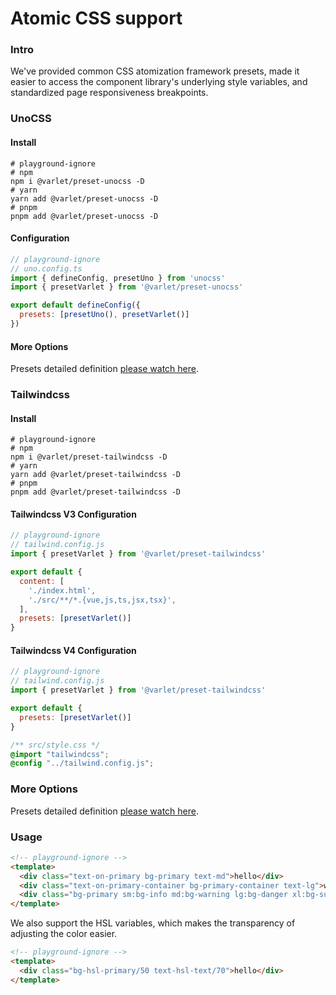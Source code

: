 # Atomic CSS support

### Intro

We've provided common CSS atomization framework presets, made it easier to access the component library's underlying style variables, and standardized page responsiveness breakpoints.

### UnoCSS

#### Install

```shell
# playground-ignore
# npm
npm i @varlet/preset-unocss -D
# yarn
yarn add @varlet/preset-unocss -D
# pnpm
pnpm add @varlet/preset-unocss -D
```

#### Configuration

```js
// playground-ignore
// uno.config.ts
import { defineConfig, presetUno } from 'unocss'
import { presetVarlet } from '@varlet/preset-unocss'

export default defineConfig({
  presets: [presetUno(), presetVarlet()]
})
```

#### More Options

Presets detailed definition [please watch here](https://github.com/varletjs/varlet/blob/main/packages/varlet-preset-unocss/src/index.ts).

### Tailwindcss

#### Install

```shell
# playground-ignore
# npm
npm i @varlet/preset-tailwindcss -D
# yarn
yarn add @varlet/preset-tailwindcss -D
# pnpm
pnpm add @varlet/preset-tailwindcss -D
```

#### Tailwindcss V3 Configuration

```js
// playground-ignore
// tailwind.config.js
import { presetVarlet } from '@varlet/preset-tailwindcss'

export default {
  content: [
    './index.html',
    './src/**/*.{vue,js,ts,jsx,tsx}',
  ],
  presets: [presetVarlet()]
}
```

#### Tailwindcss V4 Configuration

```js
// playground-ignore
// tailwind.config.js
import { presetVarlet } from '@varlet/preset-tailwindcss'

export default {
  presets: [presetVarlet()]
}
```

```css
/** src/style.css */
@import "tailwindcss";
@config "../tailwind.config.js";
```

### More Options

Presets detailed definition [please watch here](https://github.com/varletjs/varlet/blob/main/packages/varlet-preset-tailwindcss/src/index.ts).

### Usage

```html
<!-- playground-ignore -->
<template>
  <div class="text-on-primary bg-primary text-md">hello</div>
  <div class="text-on-primary-container bg-primary-container text-lg">world</div>
  <div class="bg-primary sm:bg-info md:bg-warning lg:bg-danger xl:bg-success">varlet</div>
</template>
```

We also support the HSL variables, which makes the transparency of adjusting the color easier.

```html
<!-- playground-ignore -->
<template>
  <div class="bg-hsl-primary/50 text-hsl-text/70">hello</div>
</template>
```
